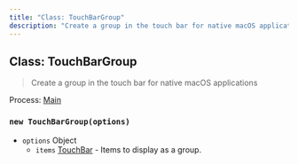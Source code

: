 ```yaml
---
title: "Class: TouchBarGroup"
description: "Create a group in the touch bar for native macOS applications"
---
```


## Class: TouchBarGroup

> Create a group in the touch bar for native macOS applications

Process: [Main](../glossary.md#main-process)

### `new TouchBarGroup(options)`

* `options` Object
  * `items` [TouchBar](touch-bar.md) - Items to display as a group.
